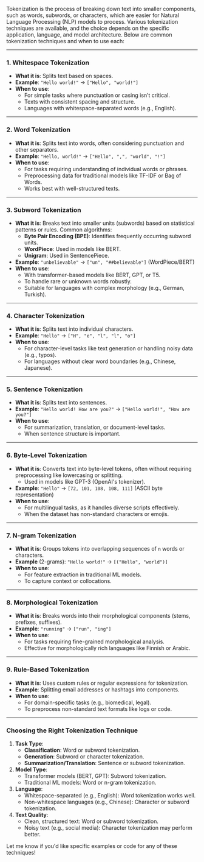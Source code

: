 Tokenization is the process of breaking down text into smaller components, such as words, subwords, or characters, which are easier for Natural Language Processing (NLP) models to process. Various tokenization techniques are available, and the choice depends on the specific application, language, and model architecture. Below are common tokenization techniques and when to use each:

---

### 1. **Whitespace Tokenization**
   - **What it is**: Splits text based on spaces.
   - **Example**: `"Hello world!"` → `["Hello", "world!"]`
   - **When to use**:
     - For simple tasks where punctuation or casing isn’t critical.
     - Texts with consistent spacing and structure.
     - Languages with whitespace-separated words (e.g., English).

---

### 2. **Word Tokenization**
   - **What it is**: Splits text into words, often considering punctuation and other separators.
   - **Example**: `"Hello, world!"` → `["Hello", ",", "world", "!"]`
   - **When to use**:
     - For tasks requiring understanding of individual words or phrases.
     - Preprocessing data for traditional models like TF-IDF or Bag of Words.
     - Works best with well-structured texts.

---

### 3. **Subword Tokenization**
   - **What it is**: Breaks text into smaller units (subwords) based on statistical patterns or rules. Common algorithms:
     - **Byte Pair Encoding (BPE)**: Identifies frequently occurring subword units.
     - **WordPiece**: Used in models like BERT.
     - **Unigram**: Used in SentencePiece.
   - **Example**: `"unbelievable"` → `["un", "##believable"]` (WordPiece/BERT)
   - **When to use**:
     - With transformer-based models like BERT, GPT, or T5.
     - To handle rare or unknown words robustly.
     - Suitable for languages with complex morphology (e.g., German, Turkish).

---

### 4. **Character Tokenization**
   - **What it is**: Splits text into individual characters.
   - **Example**: `"Hello"` → `["H", "e", "l", "l", "o"]`
   - **When to use**:
     - For character-level tasks like text generation or handling noisy data (e.g., typos).
     - For languages without clear word boundaries (e.g., Chinese, Japanese).

---

### 5. **Sentence Tokenization**
   - **What it is**: Splits text into sentences.
   - **Example**: `"Hello world! How are you?"` → `["Hello world!", "How are you?"]`
   - **When to use**:
     - For summarization, translation, or document-level tasks.
     - When sentence structure is important.

---

### 6. **Byte-Level Tokenization**
   - **What it is**: Converts text into byte-level tokens, often without requiring preprocessing like lowercasing or splitting.
     - Used in models like GPT-3 (OpenAI's tokenizer).
   - **Example**: `"Hello"` → `[72, 101, 108, 108, 111]` (ASCII byte representation)
   - **When to use**:
     - For multilingual tasks, as it handles diverse scripts effectively.
     - When the dataset has non-standard characters or emojis.

---

### 7. **N-gram Tokenization**
   - **What it is**: Groups tokens into overlapping sequences of `n` words or characters.
   - **Example** (2-grams): `"Hello world!"` → `[("Hello", "world")]`
   - **When to use**:
     - For feature extraction in traditional ML models.
     - To capture context or collocations.

---

### 8. **Morphological Tokenization**
   - **What it is**: Breaks words into their morphological components (stems, prefixes, suffixes).
   - **Example**: `"running"` → `["run", "ing"]`
   - **When to use**:
     - For tasks requiring fine-grained morphological analysis.
     - Effective for morphologically rich languages like Finnish or Arabic.

---

### 9. **Rule-Based Tokenization**
   - **What it is**: Uses custom rules or regular expressions for tokenization.
   - **Example**: Splitting email addresses or hashtags into components.
   - **When to use**:
     - For domain-specific tasks (e.g., biomedical, legal).
     - To preprocess non-standard text formats like logs or code.

---

### Choosing the Right Tokenization Technique
1. **Task Type**:
   - **Classification**: Word or subword tokenization.
   - **Generation**: Subword or character tokenization.
   - **Summarization/Translation**: Sentence or subword tokenization.
2. **Model Type**:
   - Transformer models (BERT, GPT): Subword tokenization.
   - Traditional ML models: Word or n-gram tokenization.
3. **Language**:
   - Whitespace-separated (e.g., English): Word tokenization works well.
   - Non-whitespace languages (e.g., Chinese): Character or subword tokenization.
4. **Text Quality**:
   - Clean, structured text: Word or subword tokenization.
   - Noisy text (e.g., social media): Character tokenization may perform better.

Let me know if you'd like specific examples or code for any of these techniques!
